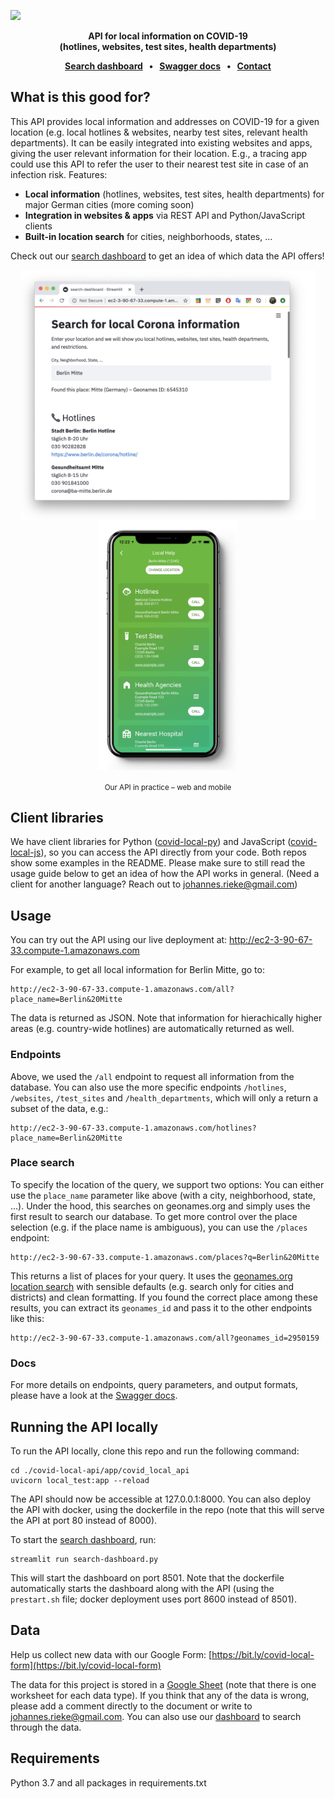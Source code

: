 ![](docs/images/github-banner.png)

<p align="center"><b>API for local information on COVID-19<br>(hotlines, websites, test sites, health departments)</b></p>

<p align="center">
    <b>
      <a href="http://ec2-3-90-67-33.compute-1.amazonaws.com:8600/">Search dashboard</a> &nbsp; • &nbsp;
      <a href="http://ec2-3-90-67-33.compute-1.amazonaws.com/docs">Swagger docs</a> &nbsp; • &nbsp;
      <a href="mailto:johannes.rieke@gmail.com">Contact</a>
    </b>
</p>

<!--
<p align="center">
    <img href="https://github.com/swagger-api/validator-badge" src="https://validator.swagger.io/validator/?url=http%3A%2F%2Fec2-3-90-67-33.compute-1.amazonaws.com%2Fopenapi.json">
</p>
-->


## What is this good for?

This API provides local information and addresses on COVID-19 for a given location (e.g. local hotlines & websites, nearby test sites, relevant health departments). It can be easily integrated into existing websites and apps, giving the user relevant information for their location. E.g., a tracing app could use this API to refer the user to their nearest test site in case of an infection risk. Features:

- **Local information** (hotlines, websites, test sites, health departments) for major German cities (more coming soon)
- **Integration in websites & apps** via REST API and Python/JavaScript clients
- **Built-in location search** for cities, neighborhoods, states, ...

Check out our [search dashboard](http://ec2-3-90-67-33.compute-1.amazonaws.com:8600) to get an idea of which data the API offers!

<p align="middle">
  <img src="docs/images/dashboard-browser.png" height="400" valign="middle" />
  <img src="docs/images/mobile-mockup.png" height="400" valign="middle" /> 
</p>

<p align="center"><sub>Our API in practice – web and mobile</sub></p>


## Client libraries

We have client libraries for Python ([covid-local-py](https://github.com/cotect/covid-local-py)) and JavaScript ([covid-local-js](https://github.com/cotect/covid-local-js)), so you can access the API directly from your code. Both repos show some examples in the README. Please make sure to still read the usage guide below to get an idea of how the API works in general. (Need a client for another language? Reach out to johannes.rieke@gmail.com)


## Usage

You can try out the API using our live deployment at: 
http://ec2-3-90-67-33.compute-1.amazonaws.com

For example, to get all local information for Berlin Mitte, go to:

    http://ec2-3-90-67-33.compute-1.amazonaws.com/all?place_name=Berlin&20Mitte

The data is returned as JSON. Note that information for hierachically higher areas 
(e.g. country-wide hotlines) are automatically returned as well. 

### Endpoints

Above, we used the `/all` endpoint to request all information from the database. You can 
also use the more specific endpoints `/hotlines`, `/websites`, `/test_sites` and 
`/health_departments`, which will only a return a subset of the data, e.g.:

    http://ec2-3-90-67-33.compute-1.amazonaws.com/hotlines?place_name=Berlin&20Mitte

### Place search

To specify the location of the query, we support two options: You can either use the 
`place_name` parameter like above (with a city, neighborhood, state, ...). Under the 
hood, this searches on geonames.org and simply uses the first result to search our 
database. To get more control over the place selection (e.g. if the place name is 
ambiguous), you can use the `/places` endpoint:

    http://ec2-3-90-67-33.compute-1.amazonaws.com/places?q=Berlin&20Mitte

This returns a list of places for your query. It uses the 
[geonames.org location search](http://www.geonames.org/export/geonames-search.html) 
with sensible defaults (e.g. search only for cities and districts) and clean 
formatting. If you found the correct place among these results, you can extract its 
`geonames_id` and pass it to the other endpoints like this:

    http://ec2-3-90-67-33.compute-1.amazonaws.com/all?geonames_id=2950159

### Docs

For more details on endpoints, query parameters, and output formats, please have a 
look at the [Swagger docs](http://ec2-3-90-67-33.compute-1.amazonaws.com/docs).


## Running the API locally

To run the API locally, clone this repo and run the following command:

    cd ./covid-local-api/app/covid_local_api
    uvicorn local_test:app --reload

The API should now be accessible at 127.0.0.1:8000. You can also deploy the API with 
docker, using the dockerfile in the repo (note that this will serve the API at port 80 instead of 8000). 

To start the [search dashboard](http://ec2-3-90-67-33.compute-1.amazonaws.com:8600), 
run:

    streamlit run search-dashboard.py

This will start the dashboard on port 8501. Note that the dockerfile automatically 
starts the dashboard along with the API (using the `prestart.sh` file; docker deployment uses port 8600 instead of 8501). 


## Data

Help us collect new data with our Google Form: 
[https://bit.ly/covid-local-form](https://bit.ly/covid-local-form)

The data for this project is stored in a 
[Google Sheet](https://docs.google.com/spreadsheets/d/1AXadba5Si7WbJkfqQ4bN67cbP93oniR-J6uN0_Av958/edit?usp=sharing) 
(note that there is one worksheet for each data type). If you think that any of the 
data is wrong, please add a comment directly to the document or write to 
johannes.rieke@gmail.com. You can also use our 
[dashboard](http://ec2-3-90-67-33.compute-1.amazonaws.com:8600) to search through the 
data. 


## Requirements

Python 3.7 and all packages in requirements.txt



